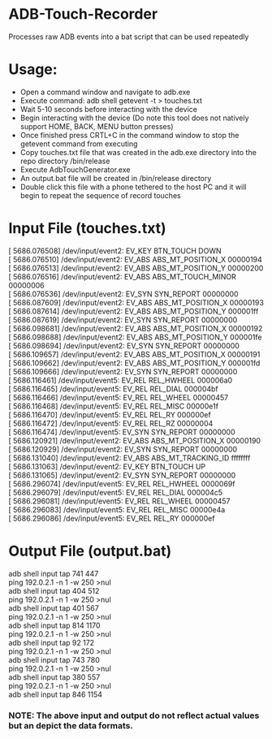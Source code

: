 # ADB-Touch-Recorder
Processes raw ADB events into a bat script that can be used repeatedly 

# Usage:
- Open a command window and navigate to adb.exe
- Execute command: adb shell getevent -t > touches.txt
- Wait 5-10 seconds before interacting with the device
- Begin interacting with the device (Do note this tool does not natively support HOME, BACK, MENU button presses)
- Once finished press CRTL+C in the command window to stop the getevent command from executing
- Copy touches.txt file that was created in the adb.exe directory into the repo directory /bin/release
- Execute AdbTouchGenerator.exe
- An output.bat file will be created in /bin/release directory
- Double click this file with a phone tethered to the host PC and it will begin to repeat the sequence of record touches

# Input File  (touches.txt)
[    5686.076508] /dev/input/event2: EV_KEY       BTN_TOUCH            DOWN                
[    5686.076510] /dev/input/event2: EV_ABS       ABS_MT_POSITION_X    00000194            
[    5686.076513] /dev/input/event2: EV_ABS       ABS_MT_POSITION_Y    00000200            
[    5686.076516] /dev/input/event2: EV_ABS       ABS_MT_TOUCH_MINOR   00000006            
[    5686.076536] /dev/input/event2: EV_SYN       SYN_REPORT           00000000            
[    5686.087609] /dev/input/event2: EV_ABS       ABS_MT_POSITION_X    00000193            
[    5686.087614] /dev/input/event2: EV_ABS       ABS_MT_POSITION_Y    000001ff            
[    5686.087619] /dev/input/event2: EV_SYN       SYN_REPORT           00000000            
[    5686.098681] /dev/input/event2: EV_ABS       ABS_MT_POSITION_X    00000192            
[    5686.098688] /dev/input/event2: EV_ABS       ABS_MT_POSITION_Y    000001fe            
[    5686.098694] /dev/input/event2: EV_SYN       SYN_REPORT           00000000            
[    5686.109657] /dev/input/event2: EV_ABS       ABS_MT_POSITION_X    00000191            
[    5686.109662] /dev/input/event2: EV_ABS       ABS_MT_POSITION_Y    000001fd            
[    5686.109666] /dev/input/event2: EV_SYN       SYN_REPORT           00000000            
[    5686.116461] /dev/input/event5: EV_REL       REL_HWHEEL           000006a0            
[    5686.116465] /dev/input/event5: EV_REL       REL_DIAL             000004bf            
[    5686.116466] /dev/input/event5: EV_REL       REL_WHEEL            00000457            
[    5686.116468] /dev/input/event5: EV_REL       REL_MISC             00000e1f            
[    5686.116470] /dev/input/event5: EV_REL       REL_RY               000000ef            
[    5686.116472] /dev/input/event5: EV_REL       REL_RZ               00000004            
[    5686.116474] /dev/input/event5: EV_SYN       SYN_REPORT           00000000            
[    5686.120921] /dev/input/event2: EV_ABS       ABS_MT_POSITION_X    00000190            
[    5686.120929] /dev/input/event2: EV_SYN       SYN_REPORT           00000000            
[    5686.131040] /dev/input/event2: EV_ABS       ABS_MT_TRACKING_ID   ffffffff            
[    5686.131063] /dev/input/event2: EV_KEY       BTN_TOUCH            UP                  
[    5686.131065] /dev/input/event2: EV_SYN       SYN_REPORT           00000000            
[    5686.296074] /dev/input/event5: EV_REL       REL_HWHEEL           0000069f            
[    5686.296079] /dev/input/event5: EV_REL       REL_DIAL             000004c5            
[    5686.296081] /dev/input/event5: EV_REL       REL_WHEEL            00000457            
[    5686.296083] /dev/input/event5: EV_REL       REL_MISC             00000e4a            
[    5686.296086] /dev/input/event5: EV_REL       REL_RY               000000ef         

# Output File (output.bat)
adb shell input tap 741 447  
ping 192.0.2.1 -n 1 -w 250 >nul  
adb shell input tap 404 512   
ping 192.0.2.1 -n 1 -w 250 >nul   
adb shell input tap 401 567   
ping 192.0.2.1 -n 1 -w 250 >nul   
adb shell input tap 814 1170   
ping 192.0.2.1 -n 1 -w 250 >nul    
adb shell input tap 92 172    
ping 192.0.2.1 -n 1 -w 250 >nul    
adb shell input tap 743 780    
ping 192.0.2.1 -n 1 -w 250 >nul   
adb shell input tap 380 557   
ping 192.0.2.1 -n 1 -w 250 >nul    
adb shell input tap 846 1154   

### NOTE: The above input and output do not reflect actual values but an depict the data formats.
